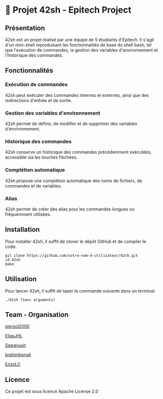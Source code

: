 # 👋 Projet 42sh - Epitech Project

## Présentation
42sh est un projet réalisé par une équipe de 5 étudiants d'Epitech. Il s'agit d'un mini-shell reproduisant les fonctionnalités de base du shell bash, tel que l'exécution de commandes, la gestion des variables d'environnement et l'historique des commandes.

## Fonctionnalités
### Exécution de commandes
42sh peut exécuter des commandes internes et externes, ainsi que des redirections d'entrée et de sortie.
### Gestion des variables d'environnement
42sh permet de définir, de modifier et de supprimer des variables d'environnement.
### Historique des commandes
42sh conserve un historique des commandes précédemment exécutées, accessible via les touches fléchées.
### Complétion automatique
42sh propose une complétion automatique des noms de fichiers, de commandes et de variables.
### Alias
42sh permet de créer des alias pour les commandes longues ou fréquemment utilisées.

## Installation

Pour installer 42sh, il suffit de cloner le dépôt GitHub et de compiler le code:

```
git clone https://github.com/votre-nom-d-utilisateur/42sh.git
cd 42sh
make
```

## Utilisation

Pour lancer 42sh, il suffit de taper la commande suivante dans un terminal:

```
./42sh [Sans arguments]
```

## Team - Organisation

[pierool2000](https://github.com/pierool2000)

[EliasJHL](https://github.com/eliasjhl)

[Sawayuuh](https://github.com/Sawayuuh)

[brahimbenali](https://github.com/brahimbenali)

[EnzoLC](https://github.com/EnzoLobatoCoutinho)

## Licence

Ce projet est sous licence Apache License 2.0
